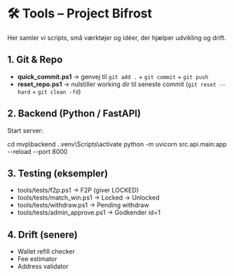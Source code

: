 # 🛠️ Tools – Project Bifrost

Her samler vi scripts, små værktøjer og idéer, der hjælper udvikling og drift.

## 1. Git & Repo
- **quick_commit.ps1** → genvej til `git add .` + `git commit` + `git push`
- **reset_repo.ps1** → nulstiller working dir til seneste commit (`git reset --hard` + `git clean -fd`)

## 2. Backend (Python / FastAPI)
Start server:


cd mvp\backend
..venv\Scripts\activate
python -m uvicorn src.api.main:app --reload --port 8000


## 3. Testing (eksempler)
- tools/tests/f2p.ps1 → F2P (giver LOCKED)
- tools/tests/match_win.ps1 → Locked → Unlocked
- tools/tests/withdraw.ps1 → Pending withdraw
- tools/tests/admin_approve.ps1 → Godkender id=1

## 4. Drift (senere)
- Wallet refill checker
- Fee estimator
- Address validator
